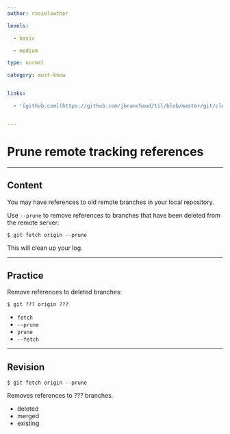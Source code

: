 ```yaml
---
author: rosielowther

levels:

  - basic

  - medium

type: normal

category: must-know


links:

  - '[github.com](https://github.com/jbranchaud/til/blob/master/git/clean-up-old-remote-tracking-references.md){website}'


---
```


# Prune remote tracking references

---

## Content

You may have references to old remote branches in your local repository.

Use `--prune` to remove references to branches that have been deleted from the remote server:

```
$ git fetch origin --prune
```

This will clean up your log.

---

## Practice

Remove references to deleted branches:

```
$ git ??? origin ???
```

- `fetch`
- `--prune`
- `prune`
- `--fetch`

---

## Revision

```
$ git fetch origin --prune
```

Removes references to ??? branches.

- deleted
- merged
- existing
